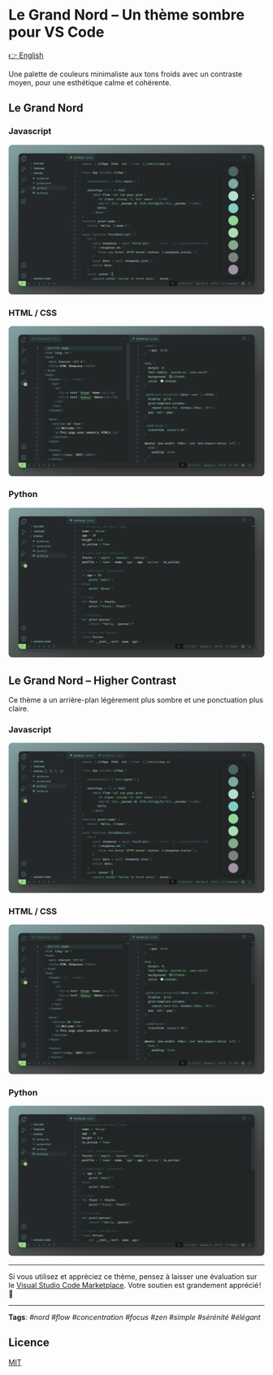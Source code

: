 # Le Grand Nord – Un thème sombre pour VS Code

[👉 English](README.md)

Une palette de couleurs minimaliste aux tons froids avec un contraste moyen, pour une esthétique calme et cohérente.


## Le Grand Nord

### Javascript
![Le Grand Nord Theme - JAVASCRIPT](screenshots/LGN--JS.png)

### HTML / CSS
![Le Grand Nord Theme - HTML / CSS](screenshots/LGN--HTML-CSS.png)

### Python
![Le Grand Nord Theme - Python](screenshots/LGN--PY.png)



## Le Grand Nord – Higher Contrast

Ce thème a un arrière-plan légèrement plus sombre et une ponctuation plus claire.

### Javascript
![Le Grand Nord – Higher Contrast – JS](screenshots/LGN-HC--JS.png)

### HTML / CSS
![Le Grand Nord – Higher Contrast – HTML/CSS](screenshots/LGN-HC--HTML-CSS.png)

### Python
![Le Grand Nord – Higher Contrast – Python](screenshots/LGN-HC--PY.png)



<!-- ## Palette de couleurs

![Le Grand Nord Theme - color palette](screenshots/LGN--palette-text.png)

![Le Grand Nord Theme - color palette](screenshots/LGN--palette.png) -->


---

Si vous utilisez et appréciez ce thème, pensez à laisser une évaluation sur le [Visual Studio Code Marketplace](https://marketplace.visualstudio.com/items?itemName=ncodefun.le-grand-nord). Votre soutien est grandement apprécié ! 💖

---

**Tags**: *#nord #flow #concentration #focus #zen #simple #sérénité #élégant*

## Licence

[MIT](LICENSE)
